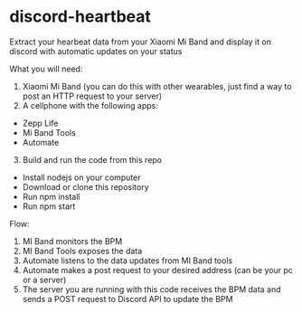 # discord-heartbeat

Extract your hearbeat data from your Xiaomi Mi Band and display it on discord with automatic updates on your status

What you will need:

1. Xiaomi Mi Band (you can do this with other wearables, just find a way to post an HTTP request to your server)
2. A cellphone with the following apps:
  - Zepp Life
  - Mi Band Tools
  - Automate
3. Build and run the code from this repo
  - Install nodejs on your computer
  - Download or clone this repository
  - Run npm install
  - Run npm start

Flow:

1. MI Band monitors the BPM
2. MI Band Tools exposes the data
3. Automate listens to the data updates from MI Band tools
4. Automate makes a post request to your desired address (can be your pc or a server)
5. The server you are running with this code receives the BPM data and sends a POST request to Discord API to update the BPM
